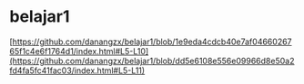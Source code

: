 # belajar1

[https://github.com/danangzx/belajar1/blob/1e9eda4cdcb40e7af0466026765f1c4e6f1764d1/index.html#L5-L10](https://github.com/danangzx/belajar1/blob/dd5e6108e556e09966d8e50a2fd4fa5fc41fac03/index.html#L5-L11)
